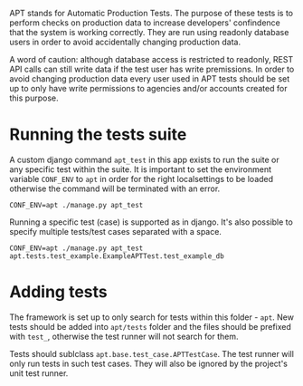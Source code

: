 APT stands for Automatic Production Tests. The purpose of these tests is to perform checks on
production data to increase developers' confindence that the system is working correctly. They are
run using readonly database users in order to avoid accidentally changing production data.

A word of caution: although database access is restricted to readonly, REST API calls can still
write data if the test user has write premissions. In order to avoid changing production data every
user used in APT tests should be set up to only have write permissions to agencies and/or accounts
created for this purpose.

# Running the tests suite

A custom django command `apt_test` in this app exists to run the suite or any specific test within
the suite. It is important to set the environment variable `CONF_ENV` to `apt` in order for the
right localsettings to be loaded otherwise the command will be terminated with an error.

```
CONF_ENV=apt ./manage.py apt_test
```

Running a specific test (case) is supported as in django. It's also possible to specify multiple
tests/test cases separated with a space.

```
CONF_ENV=apt ./manage.py apt_test apt.tests.test_example.ExampleAPTTest.test_example_db
```

# Adding tests

The framework is set up to only search for tests within this folder - `apt`. New tests should be
added into `apt/tests` folder and the files should be prefixed with `test_`, otherwise the test
runner will not search for them.

Tests should sublclass `apt.base.test_case.APTTestCase`. The test runner will only run tests in such
test cases. They will also be ignored by the project's unit test runner.
